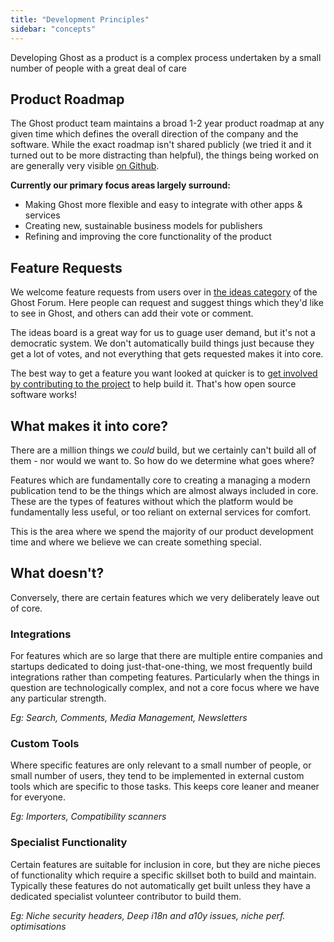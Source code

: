 ```yaml
---
title: "Development Principles"
sidebar: "concepts"
---
```


Developing Ghost as a product is a complex process undertaken by a small number of people with a great deal of care

## Product Roadmap

The Ghost product team maintains a broad 1-2 year product roadmap at any given time which defines the overall direction of the company and the software. While the exact roadmap isn't shared publicly (we tried it and it turned out to be more distracting than helpful), the things being worked on are generally very visible [on Github](https://github.com/tryghost/ghost).

**Currently our primary focus areas largely surround:**

- Making Ghost more flexible and easy to integrate with other apps & services
- Creating new, sustainable business models for publishers
- Refining and improving the core functionality of the product


## Feature Requests

We welcome feature requests from users over in [the ideas category](https://forum.ghost.org/c/Ideas) of the Ghost Forum. Here people can request and suggest things which they'd like to see in Ghost, and others can add their vote or comment. 

The ideas board is a great way for us to guage user demand, but it's not a democratic system. We don't automatically build things just because they get a lot of votes, and not everything that gets requested makes it into core.

The best way to get a feature you want looked at quicker is to [get involved by contributing to the project](/concepts/contributing/) to help build it. That's how open source software works!


## What makes it into core?

There are a million things we *could* build, but we certainly can't build all of them - nor would we want to. So how do we determine what goes where?

Features which are fundamentally core to creating a managing a modern publication tend to be the things which are almost always included in core. These are the types of features without which the platform would be fundamentally less useful, or too reliant on external services for comfort.

This is the area where we spend the majority of our product development time and where we believe we can create something special.


## What doesn't?

Conversely, there are certain features which we very deliberately leave out of core.

### Integrations

For features which are so large that there are multiple entire companies and startups dedicated to doing just-that-one-thing, we most frequently build integrations rather than competing features. Particularly when the things in question are technologically complex, and not a core focus where we have any particular strength.

*Eg: Search, Comments, Media Management, Newsletters*

### Custom Tools

Where specific features are only relevant to a small number of people, or small number of users, they tend to be implemented in external custom tools which are specific to those tasks. This keeps core leaner and meaner for everyone.

*Eg: Importers, Compatibility scanners*

### Specialist Functionality

Certain features are suitable for inclusion in core, but they are niche pieces of functionality which require a specific skillset both to build and maintain. Typically these features do not automatically get built unless they have a dedicated specialist volunteer contributor to build them.

*Eg: Niche security headers, Deep i18n and a10y issues, niche perf. optimisations*
